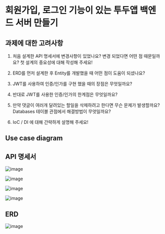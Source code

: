 # 회원가입, 로그인 기능이 있는 투두앱 백엔드 서버 만들기

## 과제에 대한 고려사항
1. 처음 설계한 API 명세서에 변경사항이 있었나요?
   변경 되었다면 어떤 점 때문일까요? 첫 설계의 중요성에 대해 작성해 주세요!

2. ERD를 먼저 설계한 후 Entity를 개발했을 때 어떤 점이 도움이 되셨나요?

3. JWT를 사용하여 인증/인가를 구현 했을 때의 장점은 무엇일까요?

4. 반대로 JWT를 사용한 인증/인가의 한계점은 무엇일까요?

5. 만약 댓글이 여러개 달려있는 할일을 삭제하려고 한다면 무슨 문제가 발생할까요? Databases 테이블 관점에서 해결방법이 무엇일까요?

6. IoC / DI 에 대해 간략하게 설명해 주세요!

## Use case diagram


## API 명세서
![image](https://github.com/JEONGYOUNGGYU/nbctodolist/assets/110453217/37da8377-8af0-4102-9ad6-7ccb33ed3b57)

![image](https://github.com/JEONGYOUNGGYU/nbctodolist/assets/110453217/853d28ec-5f63-411f-b315-9b4b10f48149)

![image](https://github.com/JEONGYOUNGGYU/nbctodolist/assets/110453217/2ee1fc17-454d-4d4c-832c-77d8cd72b583)

![image](https://github.com/JEONGYOUNGGYU/nbctodolist/assets/110453217/aa294a3d-33a2-4a35-844c-a6183c3aad50)


## ERD
![image](https://github.com/JEONGYOUNGGYU/nbctodolist/assets/110453217/4d71337b-a2a0-468c-8fdd-311e6595cc6c)
